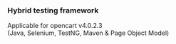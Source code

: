 ### Hybrid testing framework
Applicable for opencart v4.0.2.3  
(Java, Selenium, TestNG, Maven & Page Object Model)

